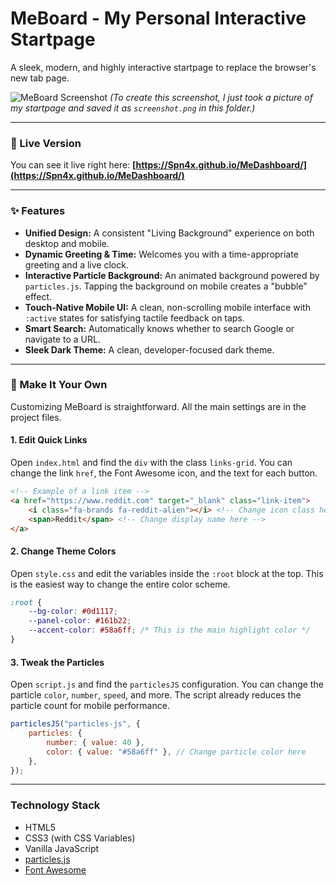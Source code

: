 
# MeBoard - My Personal Interactive Startpage

A sleek, modern, and highly interactive startpage to replace the browser's new tab page.

![MeBoard Screenshot](./screenshot.png)
*(To create this screenshot, I just took a picture of my startpage and saved it as `screenshot.png` in this folder.)*

---

### 🚀 Live Version

You can see it live right here: **[https://Spn4x.github.io/MeDashboard/](https://Spn4x.github.io/MeDashboard/)**

---

### ✨ Features

-   **Unified Design:** A consistent "Living Background" experience on both desktop and mobile.
-   **Dynamic Greeting & Time:** Welcomes you with a time-appropriate greeting and a live clock.
-   **Interactive Particle Background:** An animated background powered by `particles.js`. Tapping the background on mobile creates a "bubble" effect.
-   **Touch-Native Mobile UI:** A clean, non-scrolling mobile interface with `:active` states for satisfying tactile feedback on taps.
-   **Smart Search:** Automatically knows whether to search Google or navigate to a URL.
-   **Sleek Dark Theme:** A clean, developer-focused dark theme.

---

### 🔧 Make It Your Own

Customizing MeBoard is straightforward. All the main settings are in the project files.

#### 1. Edit Quick Links
Open `index.html` and find the `div` with the class `links-grid`. You can change the link `href`, the Font Awesome icon, and the text for each button.

```html
<!-- Example of a link item -->
<a href="https://www.reddit.com" target="_blank" class="link-item">
    <i class="fa-brands fa-reddit-alien"></i> <!-- Change icon class here -->
    <span>Reddit</span> <!-- Change display name here -->
</a>
```

#### 2. Change Theme Colors
Open `style.css` and edit the variables inside the `:root` block at the top. This is the easiest way to change the entire color scheme.

```css
:root {
    --bg-color: #0d1117;
    --panel-color: #161b22;
    --accent-color: #58a6ff; /* This is the main highlight color */
}
```

#### 3. Tweak the Particles
Open `script.js` and find the `particlesJS` configuration. You can change the particle `color`, `number`, `speed`, and more. The script already reduces the particle count for mobile performance.

```javascript
particlesJS("particles-js", {
    particles: {
        number: { value: 40 },
        color: { value: "#58a6ff" }, // Change particle color here
    },
});
```
---

### Technology Stack
-   HTML5
-   CSS3 (with CSS Variables)
-   Vanilla JavaScript
-   [particles.js](https://github.com/VincentGarreau/particles.js/)
-   [Font Awesome](https://fontawesome.com/)
